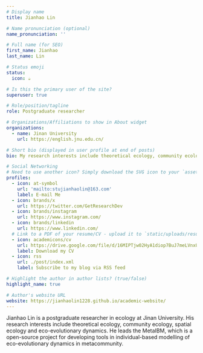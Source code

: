 ```yaml
---
# Display name
title: Jianhao Lin

# Name pronunciation (optional)
name_pronunciation: ''

# Full name (for SEO)
first_name: Jianhao
last_name: Lin

# Status emoji
status:
  icon: ☕️

# Is this the primary user of the site?
superuser: true

# Role/position/tagline
role: Postgraduate researcher

# Organizations/Affiliations to show in About widget
organizations:
  - name: Jinan University
    url: https://english.jnu.edu.cn/

# Short bio (displayed in user profile at end of posts)
bio: My research interests include theoretical ecology, community ecology, spatial ecology and eco-evolutionary dynamics. 

# Social Networking
# Need to use another icon? Simply download the SVG icon to your `assets/media/icons/` folder.
profiles:
  - icon: at-symbol
    url: 'mailto:stujianhaolin@163.com'
    label: E-mail Me
  - icon: brands/x
    url: https://twitter.com/GetResearchDev
  - icon: brands/instagram
    url: https://www.instagram.com/
  - icon: brands/linkedin
    url: https://www.linkedin.com/
  # Link to a PDF of your resume/CV - upload it to `static/uploads/resume.pdf`
  - icon: academicons/cv
    url: https://drive.google.com/file/d/16MIPTjw02HyA1diop7BuJ7meLVnxUptg/view?usp=drive_link
    label: Download my CV
  - icon: rss
    url: ./post/index.xml
    label: Subscribe to my blog via RSS feed

# Highlight the author in author lists? (true/false)
highlight_name: true

# Author's website URL
website: https://jianhaolin1228.github.io/academic-website/
---
```


Jianhao Lin is a postgraduate researcher in ecology at Jinan University. His research interests include
theoretical ecology, community ecology, spatial ecology and eco-evolutionary dynamics. He leads the MetaIBM, which is
a open-source project for developing tools in individual-based modelling of eco-evolutionary dynamics in metacommunity. 
